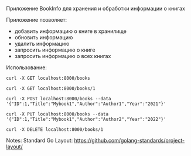 Приложение BookInfo для хранения и обработки информации о книгах

Приложение позволяет:
- добавить информацию о книге в хранилище
- обновить информацию
- удалить информацию
- запросить информацию о книге
- запросить информацию о всех книгах

Использование:

```
curl -X GET localhost:8000/books

curl -X GET localhost:8000/books/1

curl -X POST localhost:8000/books --data '{"ID":1,"Title":"Mybook1","Author":"Author1","Year":"2021"}'

curl -X PUT localhost:8000/books --data '{"ID":1,"Title":"Mybook1","Author":"Author2","Year":"2022"}'

curl -X DELETE localhost:8000/books/1
```


Notes:
 Standard Go Layout: https://github.com/golang-standards/project-layout/